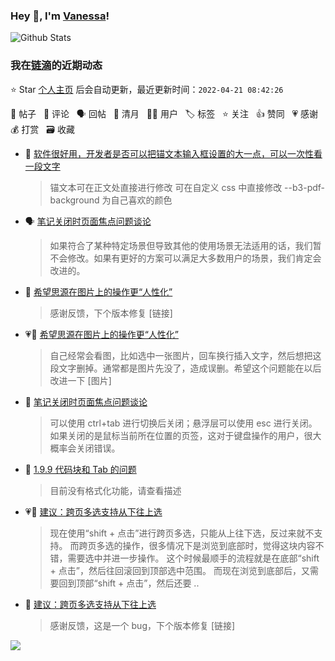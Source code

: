 ### Hey 👋, I'm [Vanessa](http://vanessa.b3log.org/)!

![Github Stats](https://github-readme-stats.vercel.app/api?username=Vanessa219&show_icons=true)

<!--events start -->

### 我在[链滴](https://ld246.com)的近期动态

⭐️ Star [个人主页](https://github.com/Vanessa219/Vanessa219) 后会自动更新，最近更新时间：`2022-04-21 08:42:26`

📝 帖子 &nbsp; 💬 评论 &nbsp; 🗣 回帖 &nbsp; 🌙 清月 &nbsp; 👨‍💻 用户 &nbsp; 🏷️ 标签 &nbsp; ⭐️ 关注 &nbsp; 👍 赞同 &nbsp; 💗 感谢 &nbsp; 💰 打赏 &nbsp; 🗃 收藏

* 💬 [软件很好用，开发者是否可以把锚文本输入框设置的大一点，可以一次性看一段文字](https://ld246.com/article/1650469003857/comment/1650471116369#comments)

  > 锚文本可在正文处直接进行修改 可在自定义 css 中直接修改 --b3-pdf-background 为自己喜欢的颜色
* 🗣 [笔记关闭时页面焦点问题谈论](https://ld246.com/article/1650380105423/comment/1650455724810#comments)

  > 如果符合了某种特定场景但导致其他的使用场景无法适用的话，我们暂不会修改。如果有更好的方案可以满足大多数用户的场景，我们肯定会改进的。
* 💬 [希望思源在图片上的操作更“人性化”](https://ld246.com/article/1650357135043/comment/1650421529172#comments)

  > 感谢反馈，下个版本修复 [链接]
* 💗📝 [希望思源在图片上的操作更“人性化”](https://ld246.com/article/1650357135043)

  > 自己经常会看图，比如选中一张图片，回车换行插入文字，然后想把这段文字删掉。通常都是图片先没了，造成误删。希望这个问题能在以后改进一下 [图片]
* 💬 [笔记关闭时页面焦点问题谈论](https://ld246.com/article/1650380105423/comment/1650421267462#comments)

  > 可以使用 ctrl+tab 进行切换后关闭；悬浮层可以使用 esc 进行关闭。如果关闭的是鼠标当前所在位置的页签，这对于键盘操作的用户，很大概率会关闭错误。
* 💬 [1.9.9 代码块和 Tab 的问题](https://ld246.com/article/1650356253520/comment/1650361554759#comments)

  > 目前没有格式化功能，请查看描述
* 💗📝 [建议：跨页多选支持从下往上选](https://ld246.com/article/1650096678723)

  > 现在使用“shift + 点击”进行跨页多选，只能从上往下选，反过来就不支持。 而跨页多选的操作，很多情况下是浏览到底部时，觉得这块内容不错，需要选中并进一步操作。 这个时候最顺手的流程就是在底部“shift + 点击”，然后往回滚回到顶部选中范围。 而现在浏览到底部后，又需要回到顶部“shift + 点击”，然后还要 ..
* 💬 [建议：跨页多选支持从下往上选](https://ld246.com/article/1650096678723/comment/1650294914002#comments)

  > 感谢反馈，这是一个 bug，下个版本修复 [链接]


<!--events end -->

<a title="Hits" target="_blank" href="https://github.com/Vanessa219/Vanessa219"><img src="https://hits.b3log.org/Vanessa219/Vanessa219.svg"></a>
